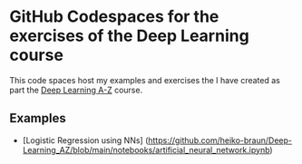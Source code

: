 # GitHub Codespaces for the exercises of the Deep Learning course

This code spaces host my examples and exercises the I have created as part the [Deep Learning A-Z](https://www.udemy.com/course/deeplearning) course.

## Examples

- [Logistic Regression using NNs] (https://github.com/heiko-braun/Deep-Learning_AZ/blob/main/notebooks/artificial_neural_network.ipynb)
